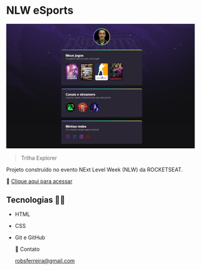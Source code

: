 # NLW eSports

![oreview](.github/preview.png)

>Trilha Explorer

Projeto construído no evento NExt Level Week (NLW) da ROCKETSEAT.

 🔗 [Clique aqui para acessar]([htpps://](https://robsferreira.github.io/NLW-eSPORTS-Explorer/)) 

## Tecnologias 👨‍💻

- HTML
- CSS
- Git e GitHub
  
  📧 Contato

  robsferreira@gmail.com